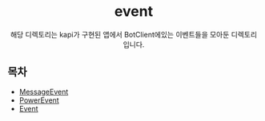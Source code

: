 <h1 align="center">event</h1>

<p align="center">
해당 디렉토리는 kapi가 구현된 앱에서 BotClient에있는 이벤트들을 모아둔 디렉토리입니다.
</p>

## 목차

- [MessageEvent](/event/MessageEvent.md)
- [PowerEvent](/event/PowerEvent.md)
- [Event](/event/Event.md)